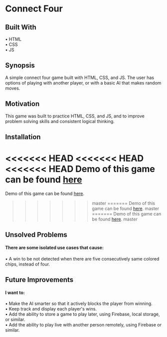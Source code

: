 # Connect Four

## Built With

• HTML <br>
• CSS <br>
• JS <br>

## Synopsis

A simple connect four game built with HTML, CSS, and JS. The user has options of playing with another player, or with a basic AI that makes random moves.

## Motivation

This game was built to practice HTML, CSS, and JS, and to improve problem solving skills and consistent logical thinking.

## Installation

<<<<<<< HEAD
<<<<<<< HEAD
<<<<<<< HEAD
Demo of this game can be found [here](borderpointer.github.io/connect-four)
=======
Demo of this game can be found <a href="borderpointer.github.io/connect-four">here</a>.
>>>>>>> master
=======
Demo of this game can be found <a href="http://borderpointer.github.io/connect-four/">here</a>.
>>>>>>> master
=======
Demo of this game can be found <a href="http://borderpointer.github.io/connect-four/" target = "_blank">here</a>.
>>>>>>> master

## Unsolved Problems

#### There are some isolated use cases that cause:

• A win to be not detected when there are five consecutively same colored chips, instead of four.

## Future Improvements

#### I want to:

• Make the AI smarter so that it actively blocks the player from winning. <br>
• Keep track and display each player's wins. <br>
• Add the ability to store a game to play later, using Firebase, local storage, or similar. <br>
• Add the ability to play live with another person remotely, using Firebase or similar.